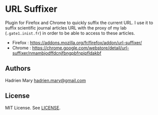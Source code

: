 # URL Suffixer

Plugin for Firefox and Chrome to quickly suffix the current URL. I use it to suffix scientific journal articles URL with the proxy of my lab (`.gate1.inist.fr`) in order to be able to access to these articles.

- Firefox : https://addons.mozilla.org/fr/firefox/addon/url-suffixer/
- Chrome : https://chrome.google.com/webstore/detail/url-suffixer/nmambjodffdcnjfbngpbfnpipfldakbf

## Authors

Hadrien Mary <hadrien.mary@gmail.com>

## License

MIT License. See [LICENSE](LICENSE).
